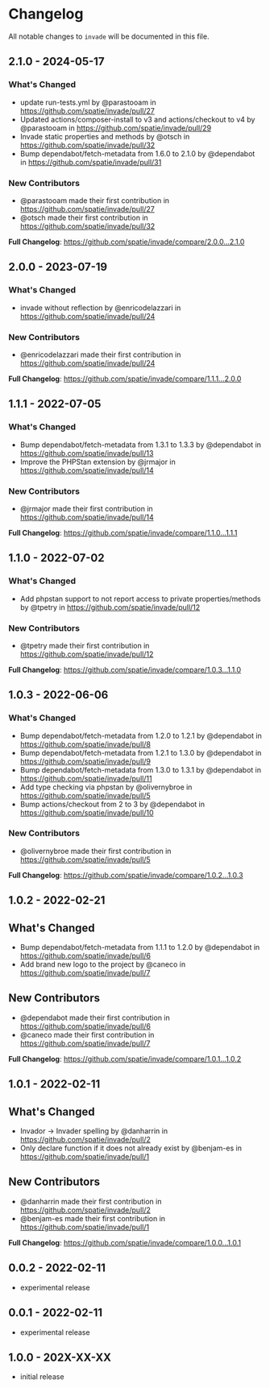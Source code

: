 # Changelog

All notable changes to `invade` will be documented in this file.

## 2.1.0 - 2024-05-17

### What's Changed

* update run-tests.yml by @parastooam in https://github.com/spatie/invade/pull/27
* Updated actions/composer-install to v3 and actions/checkout to v4 by @parastooam in https://github.com/spatie/invade/pull/29
* Invade static properties and methods by @otsch in https://github.com/spatie/invade/pull/32
* Bump dependabot/fetch-metadata from 1.6.0 to 2.1.0 by @dependabot in https://github.com/spatie/invade/pull/31

### New Contributors

* @parastooam made their first contribution in https://github.com/spatie/invade/pull/27
* @otsch made their first contribution in https://github.com/spatie/invade/pull/32

**Full Changelog**: https://github.com/spatie/invade/compare/2.0.0...2.1.0

## 2.0.0 - 2023-07-19

### What's Changed

- invade without reflection by @enricodelazzari in https://github.com/spatie/invade/pull/24

### New Contributors

- @enricodelazzari made their first contribution in https://github.com/spatie/invade/pull/24

**Full Changelog**: https://github.com/spatie/invade/compare/1.1.1...2.0.0

## 1.1.1 - 2022-07-05

### What's Changed

- Bump dependabot/fetch-metadata from 1.3.1 to 1.3.3 by @dependabot in https://github.com/spatie/invade/pull/13
- Improve the PHPStan extension by @jrmajor in https://github.com/spatie/invade/pull/14

### New Contributors

- @jrmajor made their first contribution in https://github.com/spatie/invade/pull/14

**Full Changelog**: https://github.com/spatie/invade/compare/1.1.0...1.1.1

## 1.1.0 - 2022-07-02

### What's Changed

- Add phpstan support to not report access to private properties/methods by @tpetry in https://github.com/spatie/invade/pull/12

### New Contributors

- @tpetry made their first contribution in https://github.com/spatie/invade/pull/12

**Full Changelog**: https://github.com/spatie/invade/compare/1.0.3...1.1.0

## 1.0.3 - 2022-06-06

### What's Changed

- Bump dependabot/fetch-metadata from 1.2.0 to 1.2.1 by @dependabot in https://github.com/spatie/invade/pull/8
- Bump dependabot/fetch-metadata from 1.2.1 to 1.3.0 by @dependabot in https://github.com/spatie/invade/pull/9
- Bump dependabot/fetch-metadata from 1.3.0 to 1.3.1 by @dependabot in https://github.com/spatie/invade/pull/11
- Add type checking via phpstan by @olivernybroe in https://github.com/spatie/invade/pull/5
- Bump actions/checkout from 2 to 3 by @dependabot in https://github.com/spatie/invade/pull/10

### New Contributors

- @olivernybroe made their first contribution in https://github.com/spatie/invade/pull/5

**Full Changelog**: https://github.com/spatie/invade/compare/1.0.2...1.0.3

## 1.0.2 - 2022-02-21

## What's Changed

- Bump dependabot/fetch-metadata from 1.1.1 to 1.2.0 by @dependabot in https://github.com/spatie/invade/pull/6
- Add brand new logo to the project by @caneco in https://github.com/spatie/invade/pull/7

## New Contributors

- @dependabot made their first contribution in https://github.com/spatie/invade/pull/6
- @caneco made their first contribution in https://github.com/spatie/invade/pull/7

**Full Changelog**: https://github.com/spatie/invade/compare/1.0.1...1.0.2

## 1.0.1 - 2022-02-11

## What's Changed

- Invador -> Invader spelling by @danharrin in https://github.com/spatie/invade/pull/2
- Only declare function if it does not already exist by @benjam-es in https://github.com/spatie/invade/pull/1

## New Contributors

- @danharrin made their first contribution in https://github.com/spatie/invade/pull/2
- @benjam-es made their first contribution in https://github.com/spatie/invade/pull/1

**Full Changelog**: https://github.com/spatie/invade/compare/1.0.0...1.0.1

## 0.0.2 - 2022-02-11

- experimental release

## 0.0.1 - 2022-02-11

- experimental release

## 1.0.0 - 202X-XX-XX

- initial release

